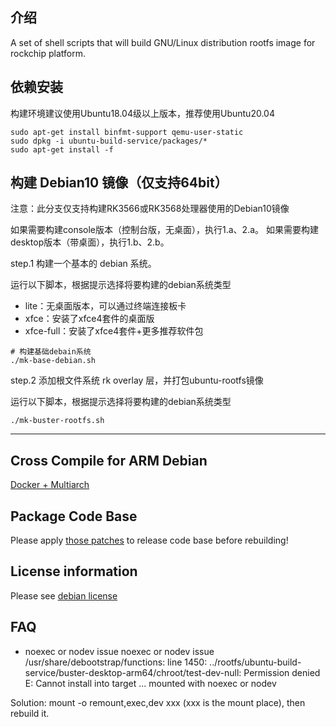 ## 介绍

A set of shell scripts that will build GNU/Linux distribution rootfs image
for rockchip platform.

## 依赖安装

构建环境建议使用Ubuntu18.04级以上版本，推荐使用Ubuntu20.04

```
sudo apt-get install binfmt-support qemu-user-static
sudo dpkg -i ubuntu-build-service/packages/*
sudo apt-get install -f
```

## 构建 Debian10 镜像（仅支持64bit）

注意：此分支仅支持构建RK3566或RK3568处理器使用的Debian10镜像

如果需要构建console版本（控制台版，无桌面），执行1.a、2.a。
如果需要构建desktop版本（带桌面），执行1.b、2.b。

step.1 构建一个基本的 debian 系统。

运行以下脚本，根据提示选择将要构建的debian系统类型

- lite：无桌面版本，可以通过终端连接板卡
- xfce：安装了xfce4套件的桌面版
- xfce-full：安装了xfce4套件+更多推荐软件包

```
# 构建基础debain系统
./mk-base-debian.sh
```


step.2 添加根文件系统 rk overlay 层，并打包ubuntu-rootfs镜像

运行以下脚本，根据提示选择将要构建的debian系统类型

```
./mk-buster-rootfs.sh
```

---

## Cross Compile for ARM Debian

[Docker + Multiarch](http://opensource.rock-chips.com/wiki_Cross_Compile#Docker)

## Package Code Base

Please apply [those patches](https://github.com/rockchip-linux/rk-rootfs-build/tree/master/packages-patches) to release code base before rebuilding!

## License information

Please see [debian license](https://www.debian.org/legal/licenses/)

## FAQ

- noexec or nodev issue
noexec or nodev issue /usr/share/debootstrap/functions: line 1450:
../rootfs/ubuntu-build-service/buster-desktop-arm64/chroot/test-dev-null:
Permission denied E: Cannot install into target
...
mounted with noexec or nodev

Solution: mount -o remount,exec,dev xxx (xxx is the mount place), then rebuild it.
